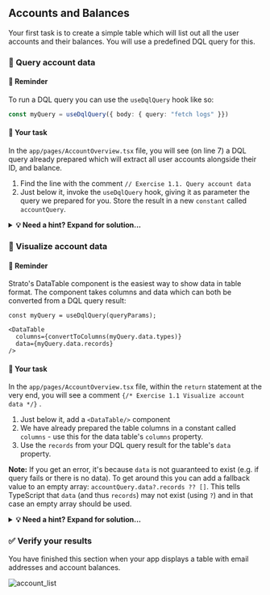 ## Accounts and Balances

Your first task is to create a simple table which will list out all the user accounts and their balances. You will use a predefined DQL query for this.

### 📌 Query account data

#### 📖 Reminder

To run a DQL query you can use the `useDqlQuery` hook like so:

```typescript
const myQuery = useDqlQuery({ body: { query: "fetch logs" }})
```

#### 📄 Your task

In the `app/pages/AccountOverview.tsx` file, you will see (on line 7) a DQL query already prepared which will extract all user accounts alongside their ID, and balance.

1. Find the line with the comment `// Exercise 1.1. Query account data` 
2. Just below it, invoke the `useDqlQuery` hook, giving it as parameter the query we prepared for you. Store the result in a new `constant` called `accountQuery`.

<details>
  <summary>
    <strong>💡 Need a hint? Expand for solution...</strong>
  </summary>

```typescript
const accountQuery = useDqlQuery({ body: { query }});
```

</details>

### 📌 Visualize account data

#### 📖 Reminder

Strato's DataTable component is the easiest way to show data in table format. The component takes columns and data which can both be converted from a DQL query result:

```JSX
const myQuery = useDqlQuery(queryParams);

<DataTable
  columns={convertToColumns(myQuery.data.types)}
  data={myQuery.data.records}
/>
```

#### 📄 Your task

In the `app/pages/AccountOverview.tsx` file, within the `return` statement at the very end, you will see a comment `{/* Exercise 1.1 Visualize account data */}` .

1. Just below it, add a `<DataTable/>` component
2. We have already prepared the table columns in a constant called `columns` - use this for the data table's `columns` property.
3. Use the `records` from your DQL query result for the table's `data` property.
    
**Note:** If you get an error, it's because `data` is not guaranteed to exist (e.g. if query fails or there is no data). To get around this you can add a fallback value to an empty array: `accountQuery.data?.records ?? []`. This tells TypeScript that `data` (and thus `records`) may not exist (using `?`) and in that case an empty array should be used. 

<details>
  <summary>
    <strong>💡 Need a hint? Expand for solution...</strong>
  </summary>

```JSX
<DataTable columns={columns} data={accountQuery.data?.records ?? []} />
```

</details>

### ✅ Verify your results

You have finished this section when your app displays a table with email addresses and account balances.

![account_list](../../assets/images/11_account_list.png)